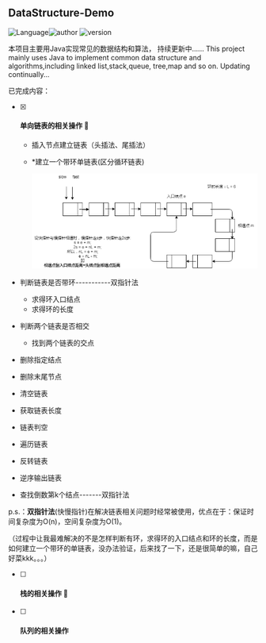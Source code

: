 ## DataStructure-Demo

![Language](https://img.shields.io/badge/language-Java-green.svg)![author](https://img.shields.io/badge/author-Garen~-blueviolet) ![version](https://img.shields.io/badge/version-jdk12.0.1-9cf)

本项目主要用Java实现常见的数据结构和算法， 持续更新中......
This project mainly uses Java to implement common data structure and algorithms,including linked list,stack,queue,
tree,map and so on. Updating continually...

已完成内容：

- [x] #### 单向链表的相关操作 :ghost:

  - 插入节点建立链表（头插法、尾插法）

  - *建立一个带环单链表(区分循环链表)

    ![Looplist](https://github.com/Garen2994/Image/blob/master/img/LoopList%20.png)
  
- 判断链表是否带环-----------双指针法
    - 求得环入口结点
    - 求得环的长度
    
- 判断两个链表是否相交
  
  - 找到两个链表的交点
  
- 删除指定结点
  
- 删除末尾节点
  
- 清空链表
  
- 获取链表长度
  
- 链表判空
  
- 遍历链表
  
- 反转链表
  
- 逆序输出链表
  
- 查找倒数第k个结点-------双指针法

p.s.：**双指针法**(快慢指针)在解决链表相关问题时经常被使用，优点在于：保证时间复杂度为O(n)，空间复杂度为O(1)。

（过程中让我最难解决的不是怎样判断有环，求得环的入口结点和环的长度，而是如何建立一个带环的单链表，没办法验证，后来找了一下，还是很简单的嘛，自己好菜kkk。。。）

- [ ] #### 栈的相关操作 :ghost:

- [ ] #### 队列的相关操作


